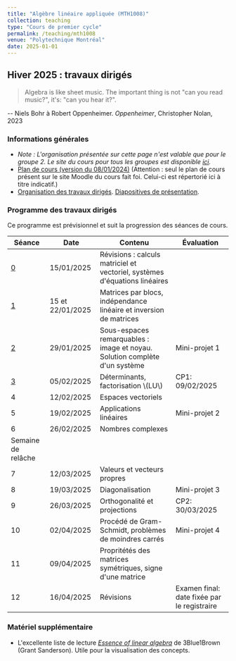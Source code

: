 ```yaml
---
title: "Algèbre linéaire appliquée (MTH1008)"
collection: teaching
type: "Cours de premier cycle"
permalink: /teaching/mth1008
venue: "Polytechnique Montréal"
date: 2025-01-01
---
```


## Hiver 2025 : travaux dirigés

> Algebra is like sheet music. The important thing is not "can you read music?", it's: "can you hear it?".

-- Niels Bohr à Robert Oppenheimer. *Oppenheimer*, Christopher Nolan, 2023

### Informations générales

- *Note : L'organisation présentée sur cette page n'est valable que pour le groupe 2. Le site du cours pour tous les groupes est disponible [ici](https://www.polymtl.ca/programmes/cours/algebre-lineaire-appliquee).*
- [Plan de cours (version du 08/01/2024)](/files/Plan_de_cours_MTH1008_H25.pdf) (Attention : seul le plan de cours présent sur le site Moodle du cours fait foi. Celui-ci est répertorié ici à titre indicatif.)
- [Organisation des travaux dirigés](/teaching/mth1008/organisation). [Diapositives de présentation](/files/intro-td.pdf).

### Programme des travaux dirigés

Ce programme est prévisionnel et suit la progression des séances de cours.

| Séance                     | Date             | Contenu                                                                    | Évaluation                                  |
| -------------------------- | ---------------- | -------------------------------------------------------------------------- | ------------------------------------------- |
| [0](/teaching/mth1008/td0) | 15/01/2025       | Révisions : calculs matriciel et vectoriel, systèmes d'équations linéaires |
| [1](/teaching/mth1008/td1) | 15 et 22/01/2025 | Matrices par blocs, indépendance linéaire et inversion de matrices         |
| [2](/teaching/mth1008/td2) | 29/01/2025       | Sous-espaces remarquables : image et noyau. Solution complète d'un système | Mini-projet 1                               |
| [3](/teaching/mth1008/td3) | 05/02/2025       | Déterminants, factorisation \\(LU\\)                                       | CP1: 09/02/2025                             |
| 4                          | 12/02/2025       | Espaces vectoriels                                                         |
| 5                          | 19/02/2025       | Applications linéaires                                                     | Mini-projet 2                               |
| 6                          | 26/02/2025       | Nombres complexes                                                          |
| Semaine de relâche         |
| 7                          | 12/03/2025       | Valeurs et vecteurs propres                                                |
| 8                          | 19/03/2025       | Diagonalisation                                                            | Mini-projet 3                               |
| 9                          | 26/03/2025       | Orthogonalité et projections                                               | CP2: 30/03/2025                             |
| 10                         | 02/04/2025       | Procédé de Gram-Schmidt, problèmes de moindres carrés                      | Mini-projet 4                               |
| 11                         | 09/04/2025       | Propritétés des matrices symétriques, signe d'une matrice                  |
| 12                         | 16/04/2025       | Révisions                                                                  | Examen final: date fixée par le registraire |

### Matériel supplémentaire
- L'excellente liste de lecture [*Essence of linear algebra*](https://www.youtube.com/playlist?list=PLZHQObOWTQDPD3MizzM2xVFitgF8hE_ab) de 3Blue1Brown (Grant Sanderson). Utile pour la visualisation des concepts.